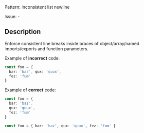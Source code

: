 Pattern: Inconsistent list newline

Issue: -

## Description

Enforce consistent line breaks inside braces of object/array/named imports/exports and function parameters.

Example of **incorrect** code:

```ts
const foo = {
  bar: 'baz', qux: 'quux',
  fez: 'fum'
}
```

Example of **correct** code:

```ts
const foo = {
  bar: 'baz',
  qux: 'quux',
  fez: 'fum'
}

const foo = { bar: 'baz', qux: 'quux', fez: 'fum' }
```